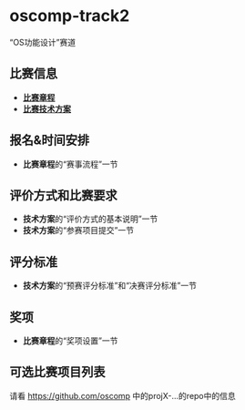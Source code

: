 # oscomp-track2
“OS功能设计”赛道

## 比赛信息
- [**比赛章程**](https://shimo.im/docs/N2A1M8vV47cJP5AD/)
- [**比赛技术方案**](https://shimo.im/docs/Wr3DVevExDc8wDkJ)

## 报名&时间安排
- **比赛章程**的“赛事流程”一节

## 评价方式和比赛要求
- **技术方案**的“评价方式的基本说明”一节
- **技术方案**的“参赛项目提交”一节

## 评分标准
- **技术方案**的“预赛评分标准”和“决赛评分标准”一节

## 奖项
- **比赛章程**的“奖项设置”一节

## 可选比赛项目列表
请看 https://github.com/oscomp 中的projX-...的repo中的信息

